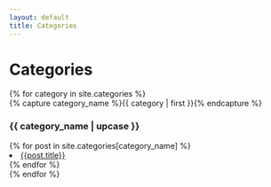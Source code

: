 ```yaml
---
layout: default
title: Categories
---
```


<div class="mx-auto">
    <h1 class="text-center">Categories</h1>
    {% for category in site.categories %}
    <div class="text-center">
        {% capture category_name %}{{ category | first }}{% endcapture %}
        <div id="#{{ category_name | slugize }}"></div>
        <h3>{{ category_name | upcase }}</h3>
        <a name="{{ category_name | slugize }}"></a>
        {% for post in site.categories[category_name] %}
        <article>
            <li class="list-unstyled">
                <a class="text-capitalize" href="{{ site.baseurl }}{{ post.url }}">{{post.title}}</a>
            </li>
        </article>
        {% endfor %}
    </div>
    {% endfor %}
</div>
